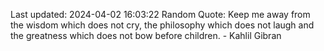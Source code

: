 Last updated: 2024-04-02 16:03:22
Random Quote: Keep me away from the wisdom which does not cry, the philosophy which does not laugh and the greatness which does not bow before children. - Kahlil Gibran